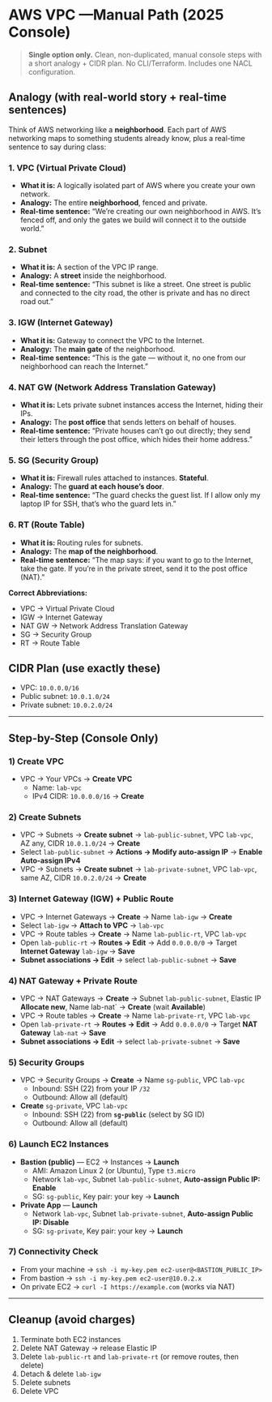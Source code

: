 # AWS VPC —Manual Path (2025 Console)

> **Single option only.** Clean, non-duplicated, manual console steps with a short analogy + CIDR plan. No CLI/Terraform. Includes one NACL configuration.

## Analogy (with real-world story + real-time sentences)

Think of AWS networking like a **neighborhood**. Each part of AWS networking maps to something students already know, plus a real-time sentence to say during class:

### 1. VPC (Virtual Private Cloud)
- **What it is:** A logically isolated part of AWS where you create your own network.
- **Analogy:** The entire **neighborhood**, fenced and private.
- **Real-time sentence:** “We’re creating our own neighborhood in AWS. It’s fenced off, and only the gates we build will connect it to the outside world.”

### 2. Subnet
- **What it is:** A section of the VPC IP range.
- **Analogy:** A **street** inside the neighborhood.
- **Real-time sentence:** “This subnet is like a street. One street is public and connected to the city road, the other is private and has no direct road out.”

### 3. IGW (Internet Gateway)
- **What it is:** Gateway to connect the VPC to the Internet.
- **Analogy:** The **main gate** of the neighborhood.
- **Real-time sentence:** “This is the gate — without it, no one from our neighborhood can reach the Internet.”

### 4. NAT GW (Network Address Translation Gateway)
- **What it is:** Lets private subnet instances access the Internet, hiding their IPs.
- **Analogy:** The **post office** that sends letters on behalf of houses.
- **Real-time sentence:** “Private houses can’t go out directly; they send their letters through the post office, which hides their home address.”

### 5. SG (Security Group)
- **What it is:** Firewall rules attached to instances. **Stateful**.
- **Analogy:** The **guard at each house’s door**.
- **Real-time sentence:** “The guard checks the guest list. If I allow only my laptop IP for SSH, that’s who the guard lets in.”

### 6. RT (Route Table)
- **What it is:** Routing rules for subnets.
- **Analogy:** The **map of the neighborhood**.
- **Real-time sentence:** “The map says: if you want to go to the Internet, take the gate. If you’re in the private street, send it to the post office (NAT).”

**Correct Abbreviations:**
- VPC → Virtual Private Cloud
- IGW → Internet Gateway
- NAT GW → Network Address Translation Gateway
- SG → Security Group
- RT → Route Table

## CIDR Plan (use exactly these)

- VPC: `10.0.0.0/16`
- Public subnet: `10.0.1.0/24`
- Private subnet: `10.0.2.0/24`

---

## Step-by-Step (Console Only)

### 1) Create VPC

- VPC → Your VPCs → **Create VPC**
  - Name: `lab-vpc`
  - IPv4 CIDR: `10.0.0.0/16` → **Create**

### 2) Create Subnets

- VPC → Subnets → **Create subnet** → `lab-public-subnet`, VPC `lab-vpc`, AZ any, CIDR `10.0.1.0/24` → **Create**
- Select `lab-public-subnet` → **Actions → Modify auto‑assign IP** → **Enable Auto‑assign IPv4**
- VPC → Subnets → **Create subnet** → `lab-private-subnet`, VPC `lab-vpc`, same AZ, CIDR `10.0.2.0/24` → **Create**

### 3) Internet Gateway (IGW) + Public Route

- VPC → Internet Gateways → **Create** → Name `lab-igw` → **Create**
- Select `lab-igw` → **Attach to VPC** → `lab-vpc`
- VPC → Route tables → **Create** → Name `lab-public-rt`, VPC `lab-vpc`
- Open `lab-public-rt` → **Routes → Edit** → Add `0.0.0.0/0` → Target **Internet Gateway** `lab-igw` → **Save**
- **Subnet associations → Edit** → select `lab-public-subnet` → **Save**

### 4) NAT Gateway + Private Route

- VPC → NAT Gateways → **Create** → Subnet `lab-public-subnet`, Elastic IP **Allocate new**, Name lab-nat` → **Create** (wait **Available**)
- VPC → Route tables → **Create** → Name `lab-private-rt`, VPC `lab-vpc`
- Open `lab-private-rt` → **Routes → Edit** → Add `0.0.0.0/0` → Target **NAT Gateway** `lab-nat` → **Save**
- **Subnet associations → Edit** → select `lab-private-subnet` → **Save**

### 5) Security Groups

- VPC → Security Groups → **Create** → Name `sg-public`, VPC `lab-vpc`
  - Inbound: SSH (22) from your IP `/32`
  - Outbound: Allow all (default)
- **Create** `sg-private`, VPC `lab-vpc`
  - Inbound: SSH (22) from **`sg-public`** (select by SG ID)
  - Outbound: Allow all (default)

### 6) Launch EC2 Instances

- **Bastion (public)** — EC2 → Instances → **Launch**
  - AMI: Amazon Linux 2 (or Ubuntu), Type `t3.micro`
  - Network `lab-vpc`, Subnet `lab-public-subnet`, **Auto‑assign Public IP: Enable**
  - SG: `sg-public`, Key pair: your key → **Launch**
- **Private App** — **Launch**
  - Network `lab-vpc`, Subnet `lab-private-subnet`, **Auto‑assign Public IP: Disable**
  - SG: `sg-private`, Key pair: your key → **Launch**

### 7) Connectivity Check

- From your machine → `ssh -i my-key.pem ec2-user@<BASTION_PUBLIC_IP>`
- From bastion → `ssh -i my-key.pem ec2-user@10.0.2.x`
- On private EC2 → `curl -I https://example.com` (works via NAT)

---

## Cleanup (avoid charges)

1. Terminate both EC2 instances
2. Delete NAT Gateway → release Elastic IP
3. Delete `lab-public-rt` and `lab-private-rt` (or remove routes, then delete)
4. Detach & delete `lab-igw`
5. Delete subnets
6. Delete VPC



